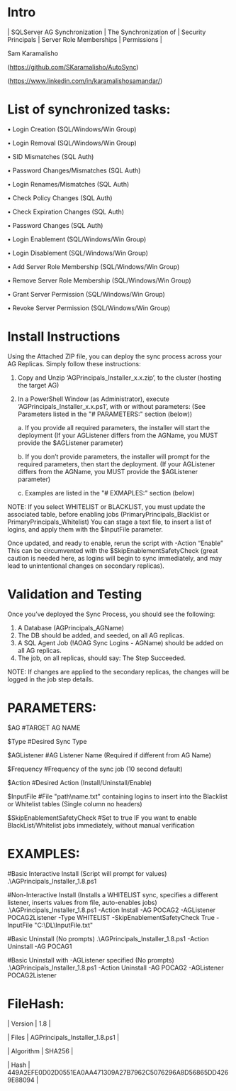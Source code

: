 # Intro 

| SQLServer AG Synchronization | The Synchronization of | Security Principals | Server Role Memberships | Permissions |
	
Sam Karamalisho

(https://github.com/SKaramalisho/AutoSync)

(https://www.linkedin.com/in/karamalishosamandar/)

# List of synchronized tasks:

•	Login Creation (SQL/Windows/Win Group)

•	Login Removal (SQL/Windows/Win Group)

•	SID Mismatches (SQL Auth)

•	Password Changes/Mismatches (SQL Auth)

•	Login Renames/Mismatches (SQL Auth)

•	Check Policy Changes (SQL Auth)

•	Check Expiration Changes (SQL Auth)

•	Password Changes (SQL Auth)

•	Login Enablement (SQL/Windows/Win Group)

•	Login Disablement (SQL/Windows/Win Group)

•	Add Server Role Membership (SQL/Windows/Win Group)

•	Remove Server Role Membership (SQL/Windows/Win Group)

•	Grant Server Permission (SQL/Windows/Win Group)

•	Revoke Server Permission (SQL/Windows/Win Group)


# Install Instructions

Using the Attached ZIP file, you can deploy the sync process across your AG Replicas.
Simply follow these instructions:

1.	Copy and Unzip ‘AGPrincipals_Installer_x.x.zip’, to the cluster (hosting the target AG)
2.	In a PowerShell Window (as Administrator), execute ‘AGPrincipals_Installer_x.x.ps1’, with or without parameters: (See Parameters listed in the "# PARAMETERS:" section (below))

	a.	If you provide all required parameters, the installer will start the deployment (If your AGListener differs from the AGName, you MUST provide the $AGListener parameter)

	b.	If you don’t provide parameters, the installer will prompt for the required parameters, then start the deployment. (If your AGListener differs from the AGName, you MUST provide the $AGListener parameter)

	c.	Examples are listed in the "# EXMAPLES:" section (below)

NOTE: If you select WHITELIST or BLACKLIST, you must update the associated table, before enabling jobs (PrimaryPrincipals_Blacklist or PrimaryPrincipals_Whitelist) You can stage a text file, to insert a list of logins, and apply them with the $InputFile parameter. 

Once updated, and ready to enable, rerun the script with -Action “Enable” This can be circumvented with the $SkipEnablementSafetyCheck (great caution is needed here, as logins will begin to sync immediately, and may lead to unintentional changes on secondary replicas).

# Validation and Testing 

Once you’ve deployed the Sync Process, you should see the following:
1)	A Database (AGPrincipals_AGName) 
2)	The DB should be added, and seeded, on all AG replicas.
3)	A SQL Agent Job (!AOAG Sync Logins - AGName) should be added on all AG replicas.
4)	The job, on all replicas, should say: The Step Succeeded.


NOTE: If changes are applied to the secondary replicas, the changes will be logged in the job step details. 

# PARAMETERS:

$AG #TARGET AG NAME
 
$Type #Desired Sync Type
 
$AGListener #AG Listener Name (Required if different from AG Name)
 
$Frequency #Frequency of the sync job (10 second default)
 
$Action #Desired Action (Install/Uninstall/Enable)
 
$InputFile #File "path\name.txt" containing logins to insert into the Blacklist or Whitelist tables (Single column no headers)
 
$SkipEnablementSafetyCheck #Set to true IF you want to enable BlackList/Whitelist jobs immediately, without manual verification
 

# EXAMPLES:

#Basic Interactive Install (Script will prompt for values)
.\AGPrincipals_Installer_1.8.ps1

#Non-Interactive Install (Installs a WHITELIST sync, specifies a different listener, inserts values from file, auto-enables jobs)
.\AGPrincipals_Installer_1.8.ps1 -Action Install -AG POCAG2 -AGListener POCAG2Listener -Type WHITELIST -SkipEnablementSafetyCheck True -InputFile "C:\DL\InputFile.txt"

#Basic Uninstall (No prompts)
.\AGPrincipals_Installer_1.8.ps1 -Action Uninstall -AG POCAG1

#Basic Uninstall with -AGListener specified (No prompts)
.\AGPrincipals_Installer_1.8.ps1 -Action Uninstall -AG POCAG2 -AGListener POCAG2Listener

# FileHash:

| Version | 1.8 |

| Files | AGPrincipals_Installer_1.8.ps1 |

| Algorithm | SHA256 |

| Hash | 449A2EFE0D02D0551EA0AA471309A27B7962C5076296A8D56865DD4269E88094 |
